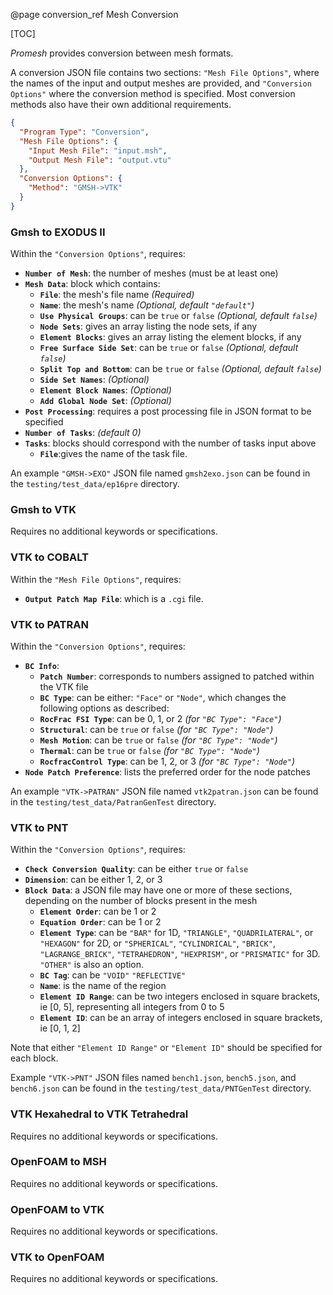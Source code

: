 @page conversion_ref Mesh Conversion

[TOC]

<em>Promesh</em> provides conversion between mesh formats.

A conversion JSON file contains two sections: `"Mesh File Options"`, where the names of the input and output meshes are provided, and `"Conversion Options"` where the conversion method is specified. Most conversion methods also have their own additional requirements.
```json
{
  "Program Type": "Conversion",
  "Mesh File Options": {
    "Input Mesh File": "input.msh",
    "Output Mesh File": "output.vtu"
  },
  "Conversion Options": {
    "Method": "GMSH->VTK"
  }
}
```

### Gmsh to EXODUS II
Within the `"Conversion Options"`, requires:
- <strong>`Number of Mesh`</strong>: the number of meshes (must be at least one)
- <strong>`Mesh Data`</strong>: block which contains:
    - <strong>`File`</strong>: the mesh's file name <em>(Required)</em>
    - <strong>`Name`</strong>: the mesh's name <em>(Optional, default `"default"`)</em>
    - <strong>`Use Physical Groups`</strong>: can be `true` or `false` <em>(Optional, default `false`)</em>
    - <strong>`Node Sets`</strong>: gives an array listing the node sets, if any
    - <strong>`Element Blocks`</strong>: gives an array listing the element blocks, if any
    - <strong>`Free Surface Side Set`</strong>: can be `true` or `false` <em>(Optional, default `false`)</em>
    - <strong>`Split Top and Bottom`</strong>: can be `true` or `false` <em>(Optional, default `false`)</em>
    - <strong>`Side Set Names`</strong>: <em>(Optional)</em> 
    - <strong>`Element Block Names`</strong>: <em>(Optional)</em>
    - <strong>`Add Global Node Set`</strong>: <em>(Optional)</em>
- <strong>`Post Processing`</strong>: requires a post processing file in JSON format to be specified
- <strong>`Number of Tasks`</strong>: <em>(default 0)</em>
- <strong>`Tasks`</strong>: blocks should correspond with the number of tasks input above
    - <strong>`File`</strong>:gives the name of the task file.

An example `"GMSH->EXO"` JSON file named `gmsh2exo.json` can be found in the `testing/test_data/ep16pre` directory.

### Gmsh to VTK
Requires no additional keywords or specifications.

### VTK to COBALT
Within the `"Mesh File Options"`, requires:
- <strong>`Output Patch Map File`</strong>: which is a `.cgi` file.

### VTK to PATRAN
Within the `"Conversion Options"`, requires:
- <strong>`BC Info`</strong>:
    - <strong>`Patch Number`</strong>: corresponds to numbers assigned to patched within the VTK file
    - <strong>`BC Type`</strong>: can be either: `"Face"` or `"Node"`, which changes the following options as described:
    - <strong>`RocFrac FSI Type`</strong>: can be 0, 1, or 2  <em>(for `"BC Type": "Face"`)</em>
    - <strong>`Structural`</strong>: can be `true` or `false` <em>(for `"BC Type": "Node"`)</em>
    - <strong>`Mesh Motion`</strong>: can be `true` or `false` <em>(for `"BC Type": "Node"`)</em>
    - <strong>`Thermal`</strong>: can be `true` or `false` <em>(for `"BC Type": "Node"`)</em>
    - <strong>`RocfracControl Type`</strong>: can be 1, 2, or 3 <em>(for `"BC Type": "Node"`)</em>
- <strong>`Node Patch Preference`</strong>: lists the preferred order for the node patches

An example `"VTK->PATRAN"` JSON file named `vtk2patran.json` can be found in the `testing/test_data/PatranGenTest` directory.

### VTK to PNT
Within the `"Conversion Options"`, requires:
- <strong>`Check Conversion Quality`</strong>: can be either `true` or `false`
- <strong>`Dimension`</strong>: can be either 1, 2, or 3
- <strong>`Block Data`</strong>: a JSON file may have one or more of these sections, depending on the number of blocks present in the mesh
    - <strong>`Element Order`</strong>: can be 1 or 2
    - <strong>`Equation Order`</strong>: can be 1 or 2
    - <strong>`Element Type`</strong>: can be `"BAR"` for 1D, `"TRIANGLE"`, `"QUADRILATERAL"`, or `"HEXAGON"` for 2D, or `"SPHERICAL"`, `"CYLINDRICAL"`, `"BRICK"`, `"LAGRANGE_BRICK"`, `"TETRAHEDRON"`, `"HEXPRISM"`, or `"PRISMATIC"` for 3D. `"OTHER"` is also an option.
    - <strong>`BC Tag`</strong>: can be `"VOID"` `"REFLECTIVE"`
    - <strong>`Name`</strong>: is the name of the region
    - <strong>`Element ID Range`</strong>: can be two integers enclosed in square brackets, ie [0, 5], representing all integers from 0 to 5
    - <strong>`Element ID`</strong>: can be an array of integers enclosed in square brackets, ie [0, 1, 2]

Note that either `"Element ID Range"` or `"Element ID"` should be specified for each block.

Example `"VTK->PNT"` JSON files named `bench1.json`, `bench5.json`, and `bench6.json` can be found in the `testing/test_data/PNTGenTest` directory.


### VTK Hexahedral to VTK Tetrahedral
Requires no additional keywords or specifications.


### OpenFOAM to MSH
Requires no additional keywords or specifications.


### OpenFOAM to VTK
Requires no additional keywords or specifications.


### VTK to OpenFOAM
Requires no additional keywords or specifications.
